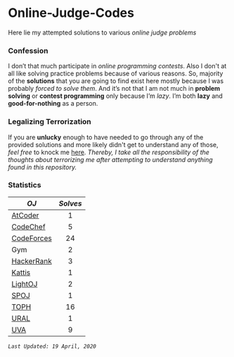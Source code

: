 # Online-Judge-Codes
Here lie my attempted solutions to various *online judge problems*

### Confession
I don’t that much participate in *online programming contests*. Also I don't at all like solving practice problems because of various reasons. So, majority of the **solutions** that you are going to find exist here mostly because I was probably *forced to solve them*. 
And it’s not that I am not much in **problem solving** or **contest programming** only because I’m *lazy*. I’m both **lazy** and **good-for-nothing** as a person.

### Legalizing Terrorization
If you are **unlucky** enough to have needed to go through any of the provided solutions and more likely didn't get to understand any of those, *feel free* to knock me [here](https://www.facebook.com/leon.wasiul). *Thereby, I take all the responsibility of the thoughts about terrorizing me after attempting to understand anything found in this repository.*

### Statistics
| *OJ*        | *Solves*           |
| ------------- |:-------------:|
| [AtCoder](https://atcoder.jp/)     | 1 |
| [CodeChef](https://codechef.com)      | 5 |
| [CodeForces](http://codeforces.com/) | 24      |
| Gym | 2      |
| [HackerRank](https://hackerrank.com) | 3      |
| [Kattis](https://open.kattis.com/) | 1      |
| [LightOJ](http://lightoj.com/) | 2      |
| [SPOJ](https://spoj.com) | 1      |
| [TOPH](https://toph.co) | 16      |
| [URAL](https://acm.timus.ru/) | 1      |
| [UVA](https://onlinejudge.org/)  | 9      |

*`Last Updated: 19 April, 2020`*
